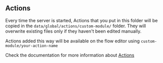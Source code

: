 ## Actions

Every time the server is started, Actions that you put in this folder will be copied in the `data/global/actions/custom-module/` folder.
They will overwrite existing files only if they haven't been edited manually.

Actions added this way will be available on the flow editor using `custom-module/your-action-name`

Check the documentation for more information about [Actions](https://botpress.com/docs/build/code#actions)
